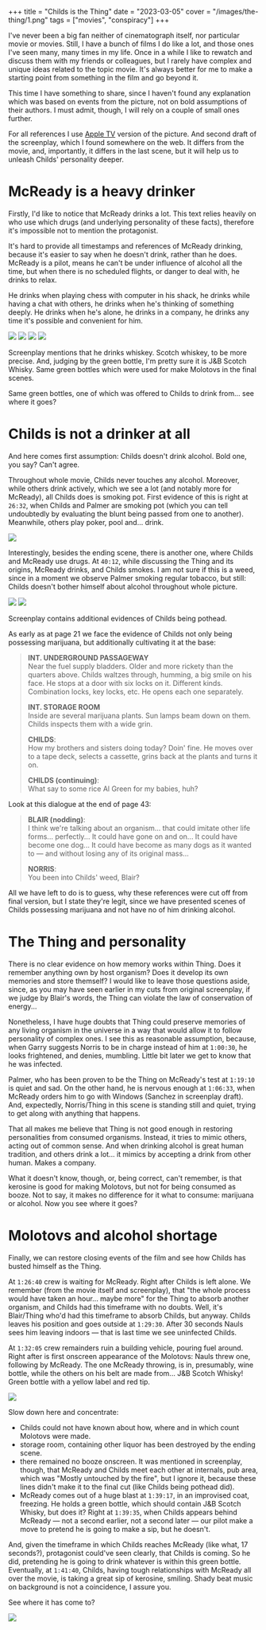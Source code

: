 +++
title = "Childs is the Thing"
date = "2023-03-05"
cover = "/images/the-thing/1.png"
tags = ["movies", "conspiracy"]
+++

I've never been a big fan neither of cinematograph itself, nor particular movie or movies. Still, I have a bunch of films I do like a lot, and those ones I've seen many, many times in my life. Once in a while I like to rewatch and discuss them with my friends or colleagues, but I rarely have complex and unique ideas related to the topic movie. It's always better for me to make a starting point from something in the film and go beyond it.

This time I have something to share, since I haven't found any explanation which was based on events from the picture, not on bold assumptions of their authors. I must admit, though, I will rely on a couple of small ones further.

For all references I use [Apple TV](https://tv.apple.com/us/movie/the-thing/umc.cmc.70lpgfopfk3gr1pg7uux69znx) version of the picture. And second draft of the screenplay, which I found somewhere on the web. It differs from the movie, and, importantly, it differs in the last scene, but it will help us to unleash Childs' personality deeper.

# McReady is a heavy drinker

Firstly, I'd like to notice that McReady drinks a lot. This text relies heavily on who use which drugs (and underlying personality of these facts), therefore it's impossible not to mention the protagonist.

It's hard to provide all timestamps and references of McReady drinking, because it's easier to say when he doesn't drink, rather than he does. McReady is a pilot, means he can't be under influence of alcohol all the time, but when there is no scheduled flights, or danger to deal with, he drinks to relax.

He drinks when playing chess with computer in his shack, he drinks while having a chat with others, he drinks when he's thinking of something deeply. He drinks when he's alone, he drinks in a company, he drinks any time it's possible and convenient for him.

![](/images/the-thing/2.png) ![](/images/the-thing/3.png)
![](/images/the-thing/4.png) ![](/images/the-thing/5.png)

Screenplay mentions that he drinks whiskey. Scotch whiskey, to be more precise. And, judging by the green bottle, I'm pretty sure it is J&B Scotch Whisky. Same green bottles which were used for make Molotovs in the final scenes.

Same green bottles, one of which was offered to Childs to drink from... see where it goes?

# Childs is not a drinker at all

And here comes first assumption: Childs doesn't drink alcohol. Bold one, you say? Can't agree.

Throughout whole movie, Childs never touches any alcohol. Moreover, while others drink actively, which we see a lot (and notably more for McReady), all Childs does is smoking pot. First evidence of this is right at `26:32`, when Childs and Palmer are smoking pot (which you can tell undoubtedly by evaluating the blunt being passed from one to another). Meanwhile, others play poker, pool and... drink.

![](/images/the-thing/6.png)

Interestingly, besides the ending scene, there is another one, where Childs and McReady use drugs. At `40:12`, while discussing the Thing and its origins, McReady drinks, and Childs smokes. I am not sure if this is a weed, since in a moment we observe Palmer smoking regular tobacco, but still: Childs doesn't bother himself about alcohol throughout whole picture.

![](/images/the-thing/7.png) ![](/images/the-thing/8.png)

Screenplay contains additional evidences of Childs being pothead.

As early as at page 21 we face the evidence of Childs not only being possessing marijuana, but additionally cultivating it at the base:

> **INT. UNDERGROUND PASSAGEWAY**  
> Near the fuel supply bladders. Older and more rickety than the quarters above. Childs waltzes through, humming, a big smile on his face. He stops at a door with six locks on it. Different kinds. Combination locks, key locks, etc. He opens each one separately.  
>   
> **INT. STORAGE ROOM**  
> Inside are several marijuana plants. Sun lamps beam down on them. Childs inspects them with a wide grin.  
>   
> **CHILDS**:  
> How my brothers and sisters doing today? Doin' fine. He moves over to a tape deck, selects a cassette, grins back at the plants and turns it on.  
>   
> **CHILDS (continuing)**:  
> What say to some rice Al Green for my babies, huh?

Look at this dialogue at the end of page 43:

> **BLAIR (nodding)**:  
> I think we're talking about an organism... that could imitate other life forms... perfectly... It could have gone on and on... It could have become one dog... It could have become as many dogs as it wanted to — and without losing any of its original mass...  
>   
> **NORRIS**:  
> You been into Childs' weed, Blair?

All we have left to do is to guess, why these references were cut off from final version, but I state they're legit, since we have presented scenes of Childs possessing marijuana and not have no of him drinking alcohol.

# The Thing and personality

There is no clear evidence on how memory works within Thing. Does it remember anything own by host organism? Does it develop its own memories and store themself? I would like to leave those questions aside, since, as you may have seen earlier in my cuts from original screenplay, if we judge by Blair's words, the Thing can violate the law of conservation of energy...

Nonetheless, I have huge doubts that Thing could preserve memories of any living organism in the universe in a way that would allow it to follow personality of complex ones. I see this as reasonable assumption, because, when Garry suggests Norris to be in charge instead of him at `1:00:30`, he looks frightened, and denies, mumbling. Little bit later we get to know that he was infected.

Palmer, who has been proven to be the Thing on McReady's test at `1:19:10` is quiet and sad. On the other hand, he is nervous enough at `1:06:33`, when McReady orders him to go with Windows (Sanchez in screenplay draft). And, expectedly, Norris/Thing in this scene is standing still and quiet, trying to get along with anything that happens.

That all makes me believe that Thing is not good enough in restoring personalities from consumed organisms. Instead, it tries to mimic others, acting out of common sense. And when drinking alcohol is great human tradition, and others drink a lot... it mimics by accepting a drink from other human. Makes a company.

What it doesn't know, though, or, being correct, can't remember, is that kerosine is good for making Molotovs, but not for being consumed as booze. Not to say, it makes no difference for it what to consume: marijuana or alcohol. Now you see where it goes?

# Molotovs and alcohol shortage

Finally, we can restore closing events of the film and see how Childs has busted himself as the Thing.

At `1:26:40` crew is waiting for McReady. Right after Childs is left alone. We remember (from the movie itself and screenplay), that "the whole process would have taken an hour... maybe more" for the Thing to absorb another organism, and Childs had this timeframe with no doubts. Well, it's Blair/Thing who'd had this timeframe to absorb Childs, but anyway. Childs leaves his position and goes outside at `1:29:30`. After 30 seconds Nauls sees him leaving indoors — that is last time we see uninfected Childs.

At `1:32:05` crew remainders ruin a building vehicle, pouring fuel around. Right after is first onscreen appearance of the Molotovs: Nauls threw one, following by McReady. The one McReady throwing, is in, presumably, wine bottle, while the others on his belt are made from... J&B Scotch Whisky! Green bottle with a yellow label and red tip.


![](/images/the-thing/9.png)

Slow down here and concentrate:
- Childs could not have known about how, where and in which count Molotovs were made.
- storage room, containing other liquor has been destroyed by the ending scene.
- there remained no booze onscreen. It was mentioned in screenplay, though, that McReady and Childs meet each other at internals, pub area, which was "Mostly untouched by the fire", but I ignore it, because these lines didn't make it to the final cut (like Childs being pothead did).
- McReady comes out of a huge blast at `1:39:17`, in an improvised coat, freezing. He holds a green bottle, which should contain J&B Scotch Whisky, but does it? Right at `1:39:35`, when Childs appears behind McReady — not a second earlier, not a second later — our pilot make a move to pretend he is going to make a sip, but he doesn't.

And, given the timeframe in which Childs reaches McReady (like what, 17 seconds?), protagonist could've seen clearly, that Childs is coming. So he did, pretending he is going to drink whatever is within this green bottle. Eventually, at `1:41:40`, Childs, having tough relationships with McReady all over the movie, is taking a great sip of kerosine, smiling. Shady beat music on background is not a coincidence, I assure you.

See where it has come to?

![](/images/the-thing/10.png)